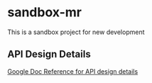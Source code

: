 # sandbox-mr
This is a sandbox project for new development

## API Design Details
[Google Doc Reference for API design details](https://docs.google.com/document/d/1exOL68EKjkHLlcyJ7ezxsaEN-tJH9FkNEc5ARuhbgG4/edit#)
